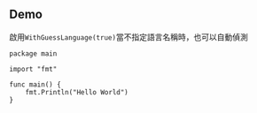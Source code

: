 ## Demo

啟用`WithGuessLanguage(true)`當不指定語言名稱時，也可以自動偵測
```
package main

import "fmt"

func main() {
	fmt.Println("Hello World")
}
```
